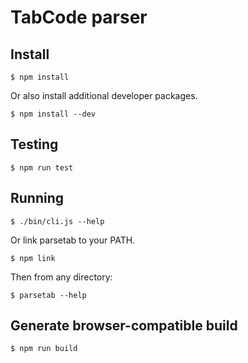# TabCode parser

## Install

```
$ npm install
```

Or also install additional developer packages.

```
$ npm install --dev
```

## Testing

```
$ npm run test
```

## Running

```
$ ./bin/cli.js --help
```

Or link parsetab to your PATH.

```
$ npm link
```

Then from any directory:

```
$ parsetab --help
```

## Generate browser-compatible build

```
$ npm run build
```

